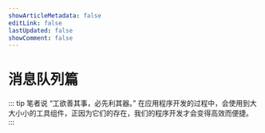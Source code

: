 ```yaml
---
showArticleMetadata: false
editLink: false
lastUpdated: false
showComment: false
---
```


# 消息队列篇

::: tip 笔者说
“工欲善其事，必先利其器。” 在应用程序开发的过程中，会使用到大大小小的工具组件，正因为它们的存在，我们的程序开发才会变得高效而便捷。  
:::
